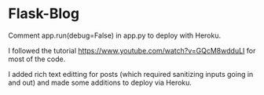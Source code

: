 # Flask-Blog

Comment app.run(debug=False) in app.py to deploy with Heroku.

I followed the tutorial https://www.youtube.com/watch?v=GQcM8wdduLI for most of the code.

I added rich text editting for posts (which required sanitizing inputs going in and out) and made some additions to deploy via Heroku.
